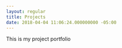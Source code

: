 ```yaml
---
layout: regular
title: Projects
date: 2018-04-04 11:06:24.000000000 -05:00
---
```


This is my project portfolio